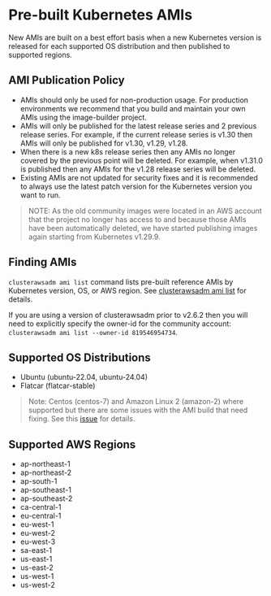 # Pre-built Kubernetes AMIs

New AMIs are built on a best effort basis when a new Kubernetes version is released for each supported OS distribution and then published to supported regions.

## AMI Publication Policy

- AMIs should only be used for non-production usage. For production environments we recommend that you build and maintain your own AMIs using the image-builder project.
- AMIs will only be published for the latest release series and 2 previous release series. For example, if the current release series is v1.30 then AMIs will only be published for v1.30, v1.29, v1.28.
- When there is a new k8s release series then any AMIs no longer covered by the previous point will be deleted. For example, when v1.31.0 is published then any AMIs for the v1.28 release series will be deleted.
- Existing AMIs are not updated for security fixes and it is recommended to always use the latest patch version for the Kubernetes version you want to run.

> NOTE: As the old community images were located in an AWS account that the project no longer has access to and because those AMIs have been automatically deleted, we have started publishing images again starting from Kubernetes v1.29.9.

## Finding AMIs

`clusterawsadm ami list` command lists pre-built reference AMIs by Kubernetes version, OS, or AWS region. See [clusterawsadm ami list](https://cluster-api-aws.sigs.k8s.io/clusterawsadm/clusterawsadm_ami_list.html) for details.

If you are using a version of clusterawsadm prior to v2.6.2 then you will need to explicitly specify the owner-id for the community account: `clusterawsadm ami list --owner-id 819546954734`.

## Supported OS Distributions
- Ubuntu (ubuntu-22.04, ubuntu-24.04)
- Flatcar (flatcar-stable)

> Note: Centos (centos-7) and Amazon Linux 2 (amazon-2) where supported but there are some issues with the AMI build that need fixing. See this [issue](https://github.com/kubernetes-sigs/cluster-api-provider-aws/issues/5142) for details.

## Supported AWS Regions
- ap-northeast-1
- ap-northeast-2
- ap-south-1
- ap-southeast-1
- ap-southeast-2
- ca-central-1
- eu-central-1
- eu-west-1
- eu-west-2
- eu-west-3
- sa-east-1
- us-east-1
- us-east-2
- us-west-1
- us-west-2
